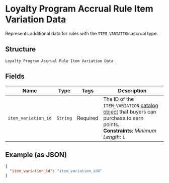 
# Loyalty Program Accrual Rule Item Variation Data

Represents additional data for rules with the `ITEM_VARIATION` accrual type.

## Structure

`Loyalty Program Accrual Rule Item Variation Data`

## Fields

| Name | Type | Tags | Description |
|  --- | --- | --- | --- |
| `item_variation_id` | `String` | Required | The ID of the `ITEM_VARIATION` [catalog object](/doc/models/catalog-object.md) that buyers can purchase to earn<br>points.<br>**Constraints**: *Minimum Length*: `1` |

## Example (as JSON)

```json
{
  "item_variation_id": "item_variation_id4"
}
```


